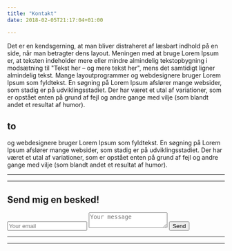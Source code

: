 ```yaml
---
title: "Kontakt"
date: 2018-02-05T21:17:04+01:00

---
```



Det er en kendsgerning, at man bliver distraheret af læsbart indhold på en side, når man betragter dens layout. Meningen med at bruge Lorem Ipsum er, at teksten indeholder mere eller mindre almindelig tekstopbygning i modsætning til "Tekst her – og mere tekst her", mens det samtidigt ligner almindelig tekst. Mange layoutprogrammer og webdesignere bruger Lorem Ipsum som fyldtekst. En søgning på Lorem Ipsum afslører mange websider, som stadig er på udviklingsstadiet. Der har været et utal af variationer, som er opstået enten på grund af fejl og andre gange med vilje (som blandt andet et resultat af humor).


## to
og webdesignere bruger Lorem Ipsum som fyldtekst. En søgning på Lorem Ipsum afslører mange websider, som stadig er på udviklingsstadiet. Der har været et utal af variationer, som er opstået enten på grund af fejl og andre gange med vilje (som blandt andet et resultat af humor).

----------


----------


## Send mig en besked!


<form method="POST" action="https://formspree.io/mariainesdk@outlook.dk">
  <input type="email" name="email" placeholder="Your email">
  <textarea name="message" placeholder="Your message"></textarea>
  <button type="submit">Send</button>
</form>

----------


----------



